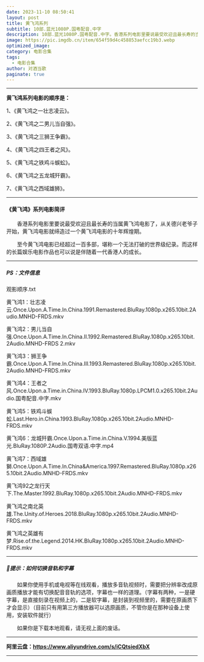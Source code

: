 ```yaml
---
date: 2023-11-10 08:50:41
layout: post
title: 黄飞鸿系列
subtitle: 10部.蓝光1080P.国粤配音.中字
description: 10部.蓝光1080P.国粤配音.中字。香港系列电影里要说最受欢迎且最长寿的当属黄飞鸿电影了，从关德兴老爷子开始，黄飞鸿电影就缔造过一个黄飞鸿电影的十年辉煌期，至今黄飞鸿电影已经超过一百多部，堪称一个无法打破的世界级纪录。而这样的长篇娱乐电影作品也可以说是伴随着一代香港人的成长......
image: https://pic.imgdb.cn/item/654f59d4c458853aefcc19b3.webp
optimized_image: 
category: 电影合集
tags:
  - 电影合集
author: 对酒当歌
paginate: true
---
```


---

**黄飞鸿系列电影的顺序是：**

1、《黄飞鸿之一壮志凌云》。

2、《黄飞鸿之二男儿当自强》。

3、《黄飞鸿之三狮王争霸》。

4、《黄飞鸿之四王者之风》。

5、《黄飞鸿之铁鸡斗蜈蚣》。

6、《黄飞鸿之五龙城歼霸》。

7、《黄飞鸿之西域雄狮》。

---

#### 《黄飞鸿》系列电影简评

　　香港系列电影里要说最受欢迎且最长寿的当属黄飞鸿电影了，从关德兴老爷子开始，黄飞鸿电影就缔造过一个黄飞鸿电影的十年辉煌期。

　　至今黄飞鸿电影已经超过一百多部，堪称一个无法打破的世界级纪录。而这样的长篇娱乐电影作品也可以说是伴随着一代香港人的成长。

---

##### PS：文件信息

观影顺序.txt

黄飞鸿1：壮志凌云.Once.Upon.A.Time.In.China.1991.Remastered.BluRay.1080p.x265.10bit.2Audio.MNHD-FRDS.mkv

黄飞鸿2：男儿当自强.Once.Upon.A.Time.In.China.Ⅱ.1992.Remastered.BluRay.1080p.x265.10bit.2Audio.MNHD-FRDS 2.mkv

黄飞鸿3：狮王争霸.Once.Upon.A.Time.In.China.Ⅲ.1993.Remastered.BluRay.1080p.x265.10bit.2Audio.MNHD-FRDS.mkv

黄飞鸿4：王者之风.Once.Upon.a.Time.in.China.IV.1993.BluRay.1080p.LPCM1.0.x265.10bit.2Audio.国粤配音.中字.mkv

黄飞鸿5：铁鸡斗蜈蚣.Last.Hero.in.China.1993.BluRay.1080p.x265.10bit.2Audio.MNHD-FRDS.mkv

黄飞鸿6：龙城歼霸.Once.Upon.a.Time.in.China.Ⅴ.1994.美版蓝光.BluRay.1080P.2Audio.国粤双语.中字.mp4

黄飞鸿7：西域雄獅.Once.Upon.A.Time.In.China&America.1997.Remastered.BluRay.1080p.x265.10bit.2Audio.MNHD-FRDS.mkv

黄飞鸿92之龙行天下.The.Master.1992.BluRay.1080p.x265.10bit.2Audio.MNHD-FRDS.mkv

黄飞鸿之南北英雄.The.Unity.of.Heroes.2018.BluRay.1080p.x265.10bit.2Audio.MNHD-FRDS.mkv

黄飞鸿之英雄有梦.Rise.of.the.Legend.2014.HK.BluRay.1080p.x265.10bit.2Audio.MNHD-FRDS.mkv

---

##### 🔔提示：如何切换音轨和字幕

　　如果你使用手机或电视等在线观看，播放多音轨视频时，需要把分辨率改成原画质播放才能有切换配音音轨的选项，字幕也一样的道理。（字幕有两种，一是硬字幕，是直接刻录在视频上的，二是软字幕，是封装到视频里的，需要在原画质下才会显示）（目前只有用第三方播放器可以选原画质，不管你是在那种设备上使用，安装软件就行）

　　如果你是下载本地观看，请无视上面的废话。

---

**阿里云盘：<https://www.aliyundrive.com/s/iCQtsiedXbX>**

---
